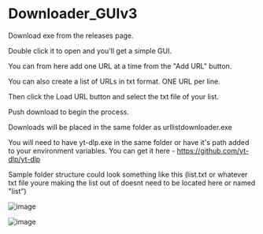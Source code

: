 # Downloader_GUIv3
Download exe from the releases page. 

Double click it to open and you'll get a simple GUI. 

You can from here add one URL at a time from the "Add URL" button.

You can also create a list of URLs in txt format. ONE URL per line. 

Then click the Load URL button and select the txt file of your list.

Push download to begin the process.

Downloads will be placed in the same folder as urllistdownloader.exe

You will need to have yt-dlp.exe in the same folder or have it's path added to your environment variables. You can get it here - https://github.com/yt-dlp/yt-dlp

Sample folder structure could look something like this (list.txt or whatever txt file youre making the list out of doesnt need to be located here or named "list")

![image](https://user-images.githubusercontent.com/55998857/235359927-62859423-eb60-46d4-b321-3b9e2c5149aa.png)

![image](https://user-images.githubusercontent.com/55998857/235358959-b712254c-8387-4ea8-887a-8d6052bd49a4.png)


